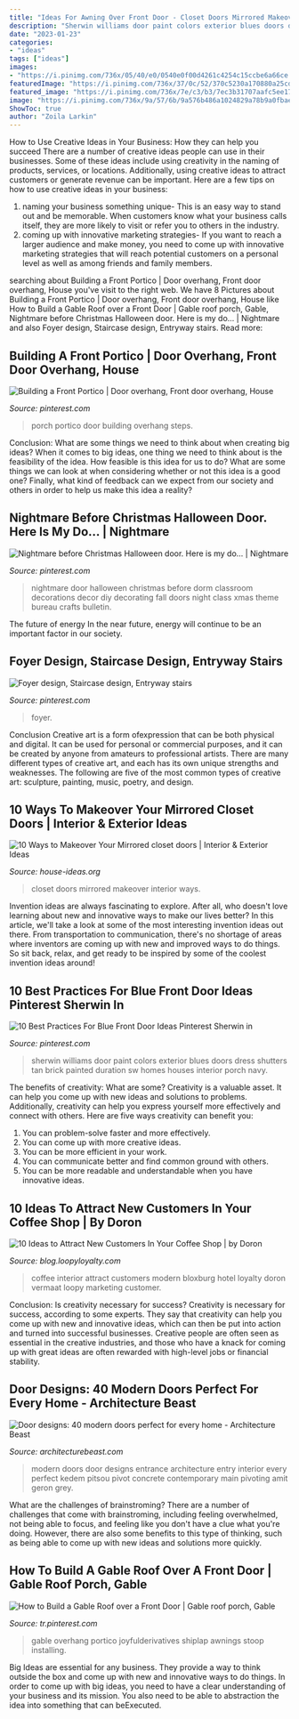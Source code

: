 ```yaml
---
title: "Ideas For Awning Over Front Door - Closet Doors Mirrored Makeover Interior Ways"
description: "Sherwin williams door paint colors exterior blues doors dress shutters tan brick painted duration sw homes houses interior porch navy"
date: "2023-01-23"
categories:
- "ideas"
tags: ["ideas"]
images:
- "https://i.pinimg.com/736x/05/40/e0/0540e0f00d4261c4254c15ccbe6a66ce.jpg"
featuredImage: "https://i.pinimg.com/736x/37/0c/52/370c5230a170880a25cdefc86f479cba.jpg"
featured_image: "https://i.pinimg.com/736x/7e/c3/b3/7ec3b31707aafc5ee17ad59ee3c4bf43.jpg"
image: "https://i.pinimg.com/736x/9a/57/6b/9a576b486a1024829a78b9a0fbae003b--porch-makeover-front-steps-makeover.jpg"
ShowToc: true
author: "Zoila Larkin"
---
```



How to Use Creative Ideas in Your Business: How they can help you succeed
There are a number of creative ideas people can use in their businesses. Some of these ideas include using creativity in the naming of products, services, or locations. Additionally, using creative ideas to attract customers or generate revenue can be important. Here are a few tips on how to use creative ideas in your business: 
1. naming your business something unique- This is an easy way to stand out and be memorable. When customers know what your business calls itself, they are more likely to visit or refer you to others in the industry. 
2. coming up with innovative marketing strategies- If you want to reach a larger audience and make money, you need to come up with innovative marketing strategies that will reach potential customers on a personal level as well as among friends and family members. 

	

		
searching about Building a Front Portico | Door overhang, Front door overhang, House you've visit to the right web. We have 8 Pictures about Building a Front Portico | Door overhang, Front door overhang, House like How to Build a Gable Roof over a Front Door | Gable roof porch, Gable, Nightmare before Christmas Halloween door. Here is my do… | Nightmare and also Foyer design, Staircase design, Entryway stairs. Read more:
		
    
## Building A Front Portico | Door Overhang, Front Door Overhang, House

<img loading=lazy src="https://i.pinimg.com/736x/9a/57/6b/9a576b486a1024829a78b9a0fbae003b--porch-makeover-front-steps-makeover.jpg" onerror="this.onerror=null;this.src='https://tse1.mm.bing.net/th?id=OIP.KAi2PfJfEL64EpMox0e9kwHaLF&amp;pid=15.1';" alt="Building a Front Portico | Door overhang, Front door overhang, House">

_Source: pinterest.com_

>porch portico door building overhang steps. 

	

Conclusion: What are some things we need to think about when creating big ideas?
When it comes to big ideas, one thing we need to think about is the feasibility of the idea. How feasible is this idea for us to do? What are some things we can look at when considering whether or not this idea is a good one? Finally, what kind of feedback can we expect from our society and others in order to help us make this idea a reality?

    
## Nightmare Before Christmas Halloween Door. Here Is My Do… | Nightmare

<img loading=lazy src="https://i.pinimg.com/736x/24/9c/4c/249c4c0a5ce868d497c41df74955fa30.jpg" onerror="this.onerror=null;this.src='https://tse1.mm.bing.net/th?id=OIP.fUlsTGNJ8no0__Jb0IMT2AHaNK&amp;pid=15.1';" alt="Nightmare before Christmas Halloween door. Here is my do… | Nightmare">

_Source: pinterest.com_

>nightmare door halloween christmas before dorm classroom decorations decor diy decorating fall doors night class xmas theme bureau crafts bulletin. 

	

The future of energy
In the near future, energy will continue to be an important factor in our society.

    
## Foyer Design, Staircase Design, Entryway Stairs

<img loading=lazy src="https://i.pinimg.com/736x/37/0c/52/370c5230a170880a25cdefc86f479cba.jpg" onerror="this.onerror=null;this.src='https://tse4.mm.bing.net/th?id=OIP.K32klFUoBq7_UFUjcdpEtAHaKE&amp;pid=15.1';" alt="Foyer design, Staircase design, Entryway stairs">

_Source: pinterest.com_

>foyer. 

	

Conclusion
Creative art is a form ofexpression that can be both physical and digital. It can be used for personal or commercial purposes, and it can be created by anyone from amateurs to professional artists. There are many different types of creative art, and each has its own unique strengths and weaknesses. The following are five of the most common types of creative art: sculpture, painting, music, poetry, and design.

    
## 10 Ways To Makeover Your Mirrored Closet Doors | Interior &amp; Exterior Ideas

<img loading=lazy src="http://house-ideas.org/wp-content/uploads/parser/mirrored-closet-doors-makeover-3.JPG" onerror="this.onerror=null;this.src='https://tse3.mm.bing.net/th?id=OIP.GWDyLlqRT6MMnvYd4NdxtAHaLE&amp;pid=15.1';" alt="10 Ways to Makeover Your Mirrored closet doors | Interior &amp; Exterior Ideas">

_Source: house-ideas.org_

>closet doors mirrored makeover interior ways. 

	

Invention ideas are always fascinating to explore. After all, who doesn't love learning about new and innovative ways to make our lives better? In this article, we'll take a look at some of the most interesting invention ideas out there. From transportation to communication, there's no shortage of areas where inventors are coming up with new and improved ways to do things. So sit back, relax, and get ready to be inspired by some of the coolest invention ideas around!

    
## 10 Best Practices For Blue Front Door Ideas Pinterest Sherwin In

<img loading=lazy src="https://i.pinimg.com/736x/05/40/e0/0540e0f00d4261c4254c15ccbe6a66ce.jpg" onerror="this.onerror=null;this.src='https://tse3.mm.bing.net/th?id=OIP.wYLauEAkywR18LN_5XwFdwHaJ4&amp;pid=15.1';" alt="10 Best Practices For Blue Front Door Ideas Pinterest Sherwin in">

_Source: pinterest.com_

>sherwin williams door paint colors exterior blues doors dress shutters tan brick painted duration sw homes houses interior porch navy. 

	

The benefits of creativity: What are some?
Creativity is a valuable asset. It can help you come up with new ideas and solutions to problems. Additionally, creativity can help you express yourself more effectively and connect with others. Here are five ways creativity can benefit you: 
1) You can problem-solve faster and more effectively.
2) You can come up with more creative ideas.
3) You can be more efficient in your work.
4) You can communicate better and find common ground with others.
5) You can be more readable and understandable when you have innovative ideas.

    
## 10 Ideas To Attract New Customers In Your Coffee Shop | By Doron

<img loading=lazy src="https://miro.medium.com/max/1200/1*lOMXPP4Q1o5zu0VZEGr2sg.jpeg" onerror="this.onerror=null;this.src='https://tse1.mm.bing.net/th?id=OIP.jirddU8ZfJlmISIDbarMMgHaKY&amp;pid=15.1';" alt="10 Ideas to Attract New Customers In Your Coffee Shop | by Doron">

_Source: blog.loopyloyalty.com_

>coffee interior attract customers modern bloxburg hotel loyalty doron vermaat loopy marketing customer. 

	

Conclusion: Is creativity necessary for success?
Creativity is necessary for success, according to some experts. They say that creativity can help you come up with new and innovative ideas, which can then be put into action and turned into successful businesses. Creative people are often seen as essential in the creative industries, and those who have a knack for coming up with great ideas are often rewarded with high-level jobs or financial stability.

    
## Door Designs: 40 Modern Doors Perfect For Every Home - Architecture Beast

<img loading=lazy src="http://www.architecturebeast.com/wp-content/uploads/2016/03/Door-designs-40-modern-doors-perfect-for-every-home-featured-on-architecture-beast-24.jpg" onerror="this.onerror=null;this.src='https://tse2.mm.bing.net/th?id=OIP.kB18Uqlto0G5bOJo79BMvwHaJ3&amp;pid=15.1';" alt="Door designs: 40 modern doors perfect for every home - Architecture Beast">

_Source: architecturebeast.com_

>modern doors door designs entrance architecture entry interior every perfect kedem pitsou pivot concrete contemporary main pivoting amit geron grey. 

	

What are the challenges of brainstroming?
There are a number of challenges that come with brainstroming, including feeling overwhelmed, not being able to focus, and feeling like you don't have a clue what you're doing. However, there are also some benefits to this type of thinking, such as being able to come up with new ideas and solutions more quickly.

    
## How To Build A Gable Roof Over A Front Door | Gable Roof Porch, Gable

<img loading=lazy src="https://i.pinimg.com/736x/7e/c3/b3/7ec3b31707aafc5ee17ad59ee3c4bf43.jpg" onerror="this.onerror=null;this.src='https://tse4.mm.bing.net/th?id=OIP.1o1iqYDVvkR5KSA0YHrKogHaJ3&amp;pid=15.1';" alt="How to Build a Gable Roof over a Front Door | Gable roof porch, Gable">

_Source: tr.pinterest.com_

>gable overhang portico joyfulderivatives shiplap awnings stoop installing. 

	

Big Ideas are essential for any business. They provide a way to think outside the box and come up with new and innovative ways to do things. In order to come up with big ideas, you need to have a clear understanding of your business and its mission. You also need to be able to abstraction the idea into something that can beExecuted.

